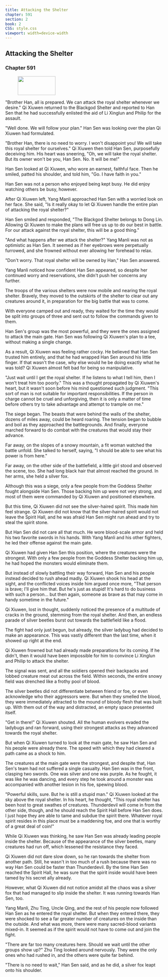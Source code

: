 ```yaml
---
title: Attacking the Shelter
chapter: 591
section: 2
book: 2
CSS: style.css
viewport: width=device-width
---
```


## Attacking the Shelter

### Chapter 591

<figure>
	<img src="../Images/gem.gif" alt="" id="gem" width="120" height="60" />
</figure>

"Brother Han, all is prepared. We can attack the royal shelter whenever we desire." Qi Xiuwen returned to the Blackgod Shelter and reported to Han Sen that he had successfully enlisted the aid of Li Xinglun and Philip for the assault.

"Well done. We will follow your plan." Han Sen was looking over the plan Qi Xiuwen had formulated.

"Brother Han, there is no need to worry. I won't disappoint you! We will take this royal shelter for ourselves." Qi Xiuwen then told Han Sen, purposefully deceiving him. His heart was sneering, "Oh, we will take the royal shelter. But its owner won't be you, Han Sen. No. It will be me!"

Han Sen looked at Qi Xiuwen, who wore an earnest, faithful face. Then he smiled, patted his shoulder, and told him, "Go. I have faith in you."

Han Sen was not a person who enjoyed being kept busy. He did enjoy watching others be busy, however.

After Qi Xiuwen left, Yang Manli approached Han Sen with a worried look on her face. She said, "Is it really okay to let Qi Xiuwen handle the entire plan of attacking the royal shelter?"

Han Sen smiled and responded, "The Blackgod Shelter belongs to Dong Lin. Allowing Qi Xiuwen to make the plans will free us up to do our best in battle. For our attack against the royal shelter, this will be a good thing."

"And what happens after we attack the shelter?" Yang Manli was not as optimistic as Han Sen. It seemed as if her eyebrows were perpetually furrowed, and she frowned without ever allowing her forehead to relax.

"Don't worry. That royal shelter will be owned by Han," Han Sen answered.

Yang Manli noticed how confident Han Sen appeared, so despite her continued worry and reservations, she didn't push her concerns any further.

The troops of the various shelters were now mobile and nearing the royal shelter. Bravely, they moved to the outskirts of the shelter to clear out any creatures around it, in preparation for the big battle that was to come.

With everyone camped out and ready, they waited for the time they would be split into groups of three and sent out to follow the commands given to them.

Han Sen's group was the most powerful, and they were the ones assigned to attack the main gate. Han Sen was following Qi Xiuwen's plan to a tee, without making a single change.

As a result, Qi Xiuwen was feeling rather cocky. He believed that Han Sen trusted him entirely, and that he had wrapped Han Sen around his little finger. If that wasn't the case, why else would he be doing exactly what he was told? Qi Xiuwen almost felt bad for being so manipulative.

"Just wait until I get the royal shelter. If he listens to what I tell him, then I won't treat him too poorly." This was a thought propagated by Qi Xiuwen's heart, but it wasn't soon before his mind questioned such judgment. "This sort of man is not suitable for important responsibilities. If the person in charge cannot be cruel and unforgiving, then it is only a matter of time before others try to take advantage and attempt to trample on me."

The siege began. The beasts that were behind the walls of the shelter, dozens of miles away, could be heard roaring. The tension began to bubble and boil as they approached the battlegrounds. And finally, everyone marched forward to do combat with the creatures that would stay their advance.

Far away, on the slopes of a snowy mountain, a fit woman watched the battle unfold. She talked to herself, saying, "I should be able to see what his power is from here."

Far away, on the other side of the battlefield, a little girl stood and observed the scene, too. She had long black hair that almost reached the ground. In her arms, she held a silver fox.

Although this was a siege, only a few people from the Goddess Shelter fought alongside Han Sen. Those backing him up were not very strong, and most of them were commanded by Qi Xiuwen and positioned elsewhere.

But this time, Qi Xiuwen did not see the silver-haired spirit. This made him feel strange. Qi Xiuwen did not know that the silver-haired spirit would not leave the Spirit Hall, and he was afraid Han Sen might run ahead and try to steal the spirit stone.

But Han Sen did not care all that much. He wore blood-scale armor and held his two favorite swords in his hands. With Yang Manli and his other fighters, he led their offense against the main gate.

Qi Xiuwen had given Han Sen this position, where the creatures were the strongest. With only a few people from the Goddess Shelter backing him up, he had hoped the monsters would eliminate them.

But instead of slowly battling their way forward, Han Sen and his people instead decided to rush ahead madly. Qi Xiuwen shook his head at the sight, and the conflicted voices inside him argued once more, "That person is brave; I'll give him that. But he's just as stupid! It's hard to do business with such a person... but then again, someone as brave as that may come in handy sometime in the future."

Qi Xiuwen, lost in thought, suddenly noticed the presence of a multitude of cracks in the ground, stemming from the royal shelter. And then, an endless parade of silver beetles burst out towards the battlefield like a flood.

The fight had only just begun, but already, the silver ladybug had decided to make an appearance. This was vastly different than the last time, when it showed up right at the end.

Qi Xiuwen frowned but had already made preparations for its coming. If he didn't, then it would have been impossible for him to convince Li Xinglun and Philip to attack the shelter.

The signal was sent, and all the soldiers opened their backpacks and lobbed creature meat out across the field. Within seconds, the entire snowy field was drenched like a frothy pool of blood.

The silver beetles did not differentiate between friend or foe, or even acknowledge who their aggressors were. But when they smelled the blood, they were immediately attracted to the mound of bloody flesh that was built up. With them out of the way and distracted, an empty space presented itself.

"Get in there!" Qi Xiuwen shouted. All the human evolvers evaded the ladybugs and ran forward, using their strongest attacks as they advanced towards the royal shelter.

But when Qi Xiuwen turned to look at the main gate, he saw Han Sen and his people were already there. The speed with which they had cleared a path came as a shock to him.

The creatures at the main gate were the strongest, and despite that, Han Sen's team had not suffered a single casualty. Han Sen was in the front, clasping two swords. One was silver and one was purple. As he fought, it was like he was dancing, and every step he took around a monster was accompanied with another lesion in his foe, spewing blood.

"Powerful skills, sure. But he is still a stupid man." Qi Xiuwen looked at the sky above the royal shelter. In his heart, he thought, "This royal shelter has been host to great swathes of creatures. Thunderdevil will come in from the other side, though, and he should reach the Spirit Hall before Han Sen does. I just hope they are able to tame and subdue the spirit there. Whatever royal spirit resides in this place must be a maddening foe, and one that is worthy of a great deal of coin!"

While Qi Xiuwen was thinking, he saw Han Sen was already leading people inside the shelter. Because of the appearance of the silver beetles, many creatures had run off, which lessened the resistance they faced.

Qi Xiuwen did not dare slow down, so he ran towards the shelter from another path. Still, he wasn't in too much of a rush because there was no way Han Sen could be faster than Thunderdevil. By the time Han Sen reached the Spirit Hall, he was sure that the spirit inside would have been tamed by his secret ally already.

However, what Qi Xiuwen did not notice amidst all the chaos was a silver fox that had managed to slip inside the shelter. It was running towards Han Sen, too.

Yang Manli, Zhu Ting, Uncle Qing, and the rest of his people now followed Han Sen as he entered the royal shelter. But when they entered there, they were shocked to see a far greater number of creatures on the inside than the outside. And what was more, there were many sacred-blood variants mixed-in. It seemed as if the spirit would not have to come out and join the fight.

"There are far too many creatures here. Should we wait until the other groups show up?" Zhu Ting looked around nervously. They were the only ones who had rushed in, and the others were quite far behind.

"There is no need to wait," Han Sen said, and as he did, a silver fox leapt onto his shoulder.